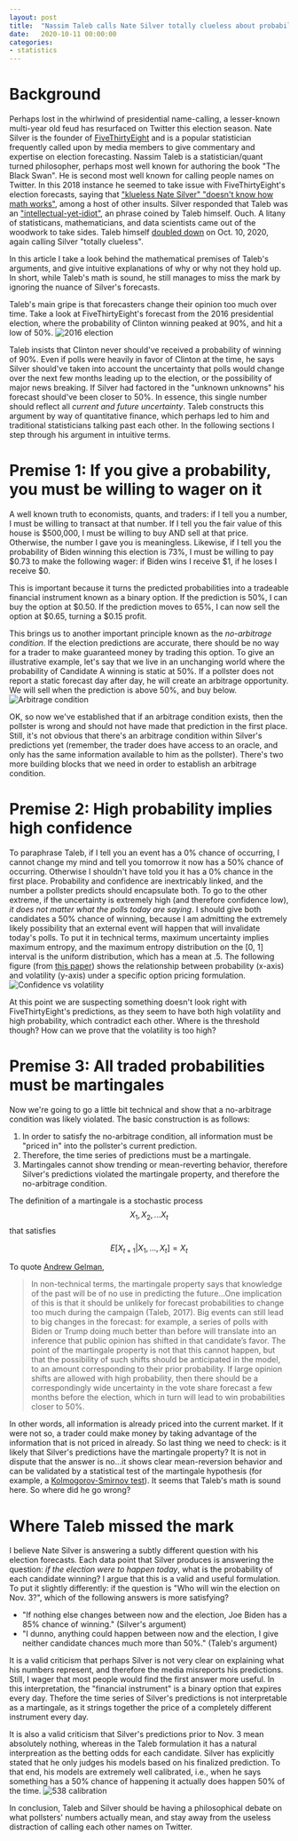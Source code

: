 ```yaml
---
layout: post
title:  "Nassim Taleb calls Nate Silver totally clueless about probability: who is right about election forecasting?"
date:   2020-10-11 00:00:00
categories:
- statistics
---
```

# Background
Perhaps lost in the whirlwind of presidential name-calling, a lesser-known multi-year old feud has resurfaced on Twitter this election season. Nate Silver is the founder of [FiveThirtyEight](https://fivethirtyeight.com) and is a popular statistician frequently called upon by media members to give commentary and expertise on election forecasting. Nassim Taleb is a statistician/quant turned philosopher, perhaps most well known for authoring the book "The Black Swan". He is second most well known for calling people names on Twitter. In this 2018 instance he seemed to take issue with FiveThirtyEight's election forecasts, saying that ["klueless Nate Silver" "doesn't know how math works"](https://twitter.com/nntaleb/status/1059202026184282113), among a host of other insults. Silver responded that Taleb was an ["intellectual-yet-idiot"](https://twitter.com/NateSilver538/status/1062782704159256576), an phrase coined by Taleb himself. Ouch. A litany of statisticans, mathematicians, and data scientists came out of the woodwork to take sides. Taleb himself [doubled down](https://twitter.com/nntaleb/status/1314902682570764288) on Oct. 10, 2020, again calling Silver "totally clueless". 

In this article I take a look behind the mathematical premises of Taleb's arguments, and give intuitive explanations of why or why not they hold up. In short, while Taleb's math is sound, he still manages to miss the mark by ignoring the nuance of Silver's forecasts.

Taleb's main gripe is that forecasters change their opinion too much over time. Take a look at FiveThirtyEight's forecast from the 2016 presidential election, where the probability of Clinton winning peaked at 90%, and hit a low of 50%. 
![2016 election](/assets/2016election.png) 

Taleb insists that Clinton never should've received a probability of winning of 90%. Even if polls were heavily in favor of Clinton at the time, he says Silver should've taken into account the uncertainty that polls would change over the next few months leading up to the election, or the possibility of major news breaking. If Silver had factored in the "unknown unknowns" his forecast should've been closer to 50%. In essence, this single number should reflect all *current and future uncertainty*. Taleb constructs this argument by way of quantitative finance, which perhaps led to him and traditional statisticians talking past each other. In the following sections I step through his argument in intuitive terms.

# Premise 1: If you give a probability, you must be willing to wager on it
A well known truth to economists, quants, and traders: if I tell you a number, I must be willing to transact at that number. If I tell you the fair value of this house is $500,000, I must be willing to buy AND sell at that price. Otherwise, the number I gave you is meaningless. Likewise, if I tell you the probability of Biden winning this election is 73%, I must be willing to pay $0.73 to make the following wager: if Biden wins I receive $1, if he loses I receive $0.

This is important because it turns the predicted probabilities into a tradeable financial instrument known as a binary option. If the prediction is 50%, I can buy the option at $0.50. If the prediction moves to 65%, I can now sell the option at $0.65, turning a $0.15 profit.

This brings us to another important principle known as the *no-arbitrage condition*. If the election predictions are accurate, there should be no way for a trader to make guaranteed money by trading this option. To give an illustrative example, let's say that we live in an unchanging world where the probability of Candidate A winning is static at 50%. If a pollster does not report a static forecast day after day, he will create an arbitrage opportunity. We will sell when the prediction is above 50%, and buy below. 
![Arbitrage condition](/assets/arbitrage-pollster.jpeg)

OK, so now we've established that if an arbitrage condition exists, then the pollster is wrong and should not have made that prediction in the first place. Still, it's not obvious that there's an arbitrage condition within Silver's predictions yet (remember, the trader does have access to an oracle, and only has the same information available to him as the pollster). There's two more building blocks that we need in order to establish an arbitrage condition.

# Premise 2: High probability implies high confidence
To paraphrase Taleb, if I tell you an event has a 0% chance of occurring, I cannot change my mind and tell you tomorrow it now has a 50% chance of occurring. Otherwise I shouldn't have told you it has a 0% chance in the first place. Probability and confidence are inextricably linked, and the number a pollster predicts should encapsulate both. To go to the other extreme, if the uncertainty is extremely high (and therefore confidence low), *it does not matter what the polls today are saying*. I should give both candidates a 50% chance of winning, because I am admitting the extremely likely possibility that an external event will happen that will invalidate today's polls. To put it in technical terms, maximum uncertainty implies maximum entropy, and the maximum entropy distribution on the [0, 1] interval is the uniform distribution, which has a mean at .5. The following figure (from [this paper](https://arxiv.org/pdf/1703.06351.pdf)) shows the relationship between probability (x-axis) and volatility (y-axis) under a specific option pricing formulation.
![Confidence vs volatility](/assets/confidence-probability.png)

At this point we are suspecting something doesn't look right with FiveThirtyEight's predictions, as they seem to have both high volatility and high probability, which contradict each other. Where is the threshold though? How can we prove that the volatility is too high?

# Premise 3: All traded probabilities must be martingales
Now we're going to go a little bit technical and show that a no-arbitrage condition was likely violated. The basic construction is as follows:

1. In order to satisfy the no-arbitrage condition, all information must be "priced in" into the pollster's current prediction. 
2. Therefore, the time series of predictions must be a martingale.
3. Martingales cannot show trending or mean-reverting behavior, therefore Silver's predictions violated the martingale property, and therefore the no-arbitrage condition.

The definition of a martingale is a stochastic process $$X_1, X_2, ... X_t$$ that satisfies

$$E[X_{t+1} | X_1, ... ,X_t] = X_t$$

To quote [Andrew Gelman](https://www.researchgate.net/profile/Christopher_Wlezien/publication/344419648_Information_incentives_and_goals_in_election_forecasts/links/5f73c994a6fdcc0086484861/Information-incentives-and-goals-in-election-forecasts.pdf), 

> In non-technical terms, the martingale property says that knowledge of the past will be of no use in predicting the future...One implication of this is
that it should be unlikely for forecast probabilities to change too much during the campaign (Taleb, 2017). Big events can still lead to big changes in the forecast: for example, a series of polls with Biden or Trump doing much better than before will translate into an inference that public opinion has shifted in that candidate’s favor. The point of the martingale property is not that this cannot happen, but that the possibility of such shifts should be anticipated in the model, to an amount corresponding to their prior probability. If large opinion shifts are allowed with high probability, then there should be a correspondingly wide uncertainty in the vote share forecast a few months before the election, which in turn will lead to win probabilities closer to 50%.

In other words, all information is already priced into the current market. If it were not so, a trader could make money by taking advantage of the information that is not priced in already. So last thing we need to check: is it likely that Silver's predictions have the martingale property? It is not in dispute that the answer is no...it shows clear mean-reversion behavior and can be validated by a statistical test of the martingale hypothesis (for example, a [Kolmogorov-Smirnov test](http://www.planchet.net/EXT/ISFA/1226.nsf/9c8e3fd4d8874d60c1257052003eced6/35822efeb009804cc1257afe006b0063/$FILE/11park.pdf)). It seems that Taleb's math is sound here. So where did he go wrong?

# Where Taleb missed the mark
I believe Nate Silver is answering a subtly different question with his election forecasts. Each data point that Silver produces is answering the question: *if the election were to happen today*, what is the probability of each candidate winning? I argue that this is a valid and useful formulation. To put it slightly differently: if the question is "Who will win the election on Nov. 3?", which of the following answers is more satisfying?

* "If nothing else changes between now and the election, Joe Biden has a 85% chance of winning." (Silver's argument)
* "I dunno, anything could happen between now and the election, I give neither candidate chances much more than 50%." (Taleb's argument)

It is a valid criticism that perhaps Silver is not very clear on explaining what his numbers represent, and therefore the media misreports his predictions. Still, I wager that most people would find the first answer more useful. In this interpretation, the "financial instrument" is a binary option that expires every day. Thefore the time series of Silver's predictions is not interpretable as a martingale, as it strings together the price of a completely different instrument every day. 

It is also a valid criticism that Silver's predictions prior to Nov. 3 mean absolutely nothing, whereas in the Taleb formulation it has a natural interpreation as the betting odds for each candidate. Silver has explicitly stated that he only judges his models based on his finalized prediction. To that end, his models are extremely well calibrated, i.e., when he says something has a 50% chance of happening it actually does happen 50% of the time.
![538 calibration](/assets/538-calibration.png)

In conclusion, Taleb and Silver should be having a philosophical debate on what pollsters' numbers actually mean, and stay away from the useless distraction of calling each other names on Twitter.

